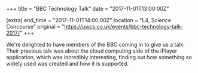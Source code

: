 +++
title = "BBC Technology Talk"
date = "2017-11-01T13:00:00Z"

[extra]
end_time = "2017-11-01T14:00:00Z"
location = "L4, Science Concourse"
original = "https://uwcs.co.uk/events/bbc-technology-talk-2017/"
+++

We're delighted to have members of the BBC coming in to give us a talk. Their previous talk was about the cloud computing side of the iPlayer application, which was incredibly interesting, finding out how something so widely used was created and how it is supported.

